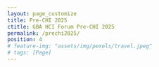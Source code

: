 ```yaml
---
layout: page_customize
title: Pre-CHI 2025
ctitle: GBA HCI Forum Pre-CHI 2025
permalink: /prechi2025/
position: 4
# feature-img: "assets/img/pexels/travel.jpeg"
# tags: [Page]
---
```


